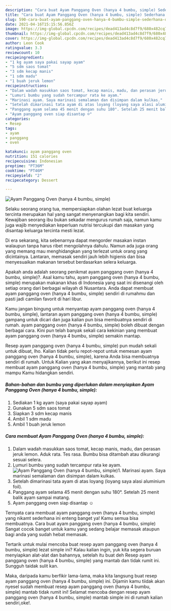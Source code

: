 ```yaml
---
description: "Cara buat Ayam Panggang Oven (hanya 4 bumbu, simple) Sederhana dan Mudah Dibuat"
title: "Cara buat Ayam Panggang Oven (hanya 4 bumbu, simple) Sederhana dan Mudah Dibuat"
slug: 590-cara-buat-ayam-panggang-oven-hanya-4-bumbu-simple-sederhana-dan-mudah-dibuat
date: 2021-04-16T15:15:56.856Z
image: https://img-global.cpcdn.com/recipes/dead413ad4c8d7f9/680x482cq70/ayam-panggang-oven-hanya-4-bumbu-simple-foto-resep-utama.jpg
thumbnail: https://img-global.cpcdn.com/recipes/dead413ad4c8d7f9/680x482cq70/ayam-panggang-oven-hanya-4-bumbu-simple-foto-resep-utama.jpg
cover: https://img-global.cpcdn.com/recipes/dead413ad4c8d7f9/680x482cq70/ayam-panggang-oven-hanya-4-bumbu-simple-foto-resep-utama.jpg
author: Leon Cook
ratingvalue: 3.3
reviewcount: 10
recipeingredient:
- "1 kg ayam saya pakai sayap ayam"
- "5 sdm saos tomat"
- "3 sdm kecap manis"
- "1 sdm madu"
- "1 buah jeruk lemon"
recipeinstructions:
- "Dalam wadah masukkan saos tomat, kecap manis, madu, dan perasan jeruk lemon. Aduk rata. Tes rasa. Bumbu bisa ditambah atau dikurangi sesuai selera."
- "Lumuri bumbu yang sudah tercampur rata ke ayam."
- "Marinasi ayam. Saya marinasi semalaman dan disimpan dalam kulkas."
- "Setelah dimarinasi tata ayam di atas loyang (loyang saya alasi aluminium foil)."
- "Panggang ayam selama 45 menit dengan suhu 180°. Setelah 25 menit balik ayam sampai matang."
- "Ayam panggang oven siap disantap ☺"
categories:
- Resep
tags:
- ayam
- panggang
- oven

katakunci: ayam panggang oven 
nutrition: 151 calories
recipecuisine: Indonesian
preptime: "PT36M"
cooktime: "PT46M"
recipeyield: "2"
recipecategory: Dessert

---
```



![Ayam Panggang Oven (hanya 4 bumbu, simple)](https://img-global.cpcdn.com/recipes/dead413ad4c8d7f9/680x482cq70/ayam-panggang-oven-hanya-4-bumbu-simple-foto-resep-utama.jpg)

Selaku seorang orang tua, mempersiapkan olahan lezat buat keluarga tercinta merupakan hal yang sangat menyenangkan bagi kita sendiri. Kewajiban seorang ibu bukan sekadar mengurus rumah saja, namun kamu juga wajib menyediakan keperluan nutrisi tercukupi dan masakan yang disantap keluarga tercinta mesti lezat.

Di era  sekarang, kita sebenarnya dapat mengorder masakan instan walaupun tanpa harus ribet mengolahnya dahulu. Namun ada juga orang yang memang mau menghidangkan yang terlezat untuk orang yang dicintainya. Lantaran, memasak sendiri jauh lebih higienis dan bisa menyesuaikan makanan tersebut berdasarkan selera keluarga. 



Apakah anda adalah seorang penikmat ayam panggang oven (hanya 4 bumbu, simple)?. Asal kamu tahu, ayam panggang oven (hanya 4 bumbu, simple) merupakan makanan khas di Indonesia yang saat ini disenangi oleh setiap orang dari berbagai wilayah di Nusantara. Anda dapat membuat ayam panggang oven (hanya 4 bumbu, simple) sendiri di rumahmu dan pasti jadi camilan favorit di hari libur.

Kamu jangan bingung untuk menyantap ayam panggang oven (hanya 4 bumbu, simple), lantaran ayam panggang oven (hanya 4 bumbu, simple) gampang untuk dicari dan juga kalian pun bisa membuatnya sendiri di rumah. ayam panggang oven (hanya 4 bumbu, simple) boleh dibuat dengan berbagai cara. Kini pun telah banyak sekali cara kekinian yang membuat ayam panggang oven (hanya 4 bumbu, simple) semakin mantap.

Resep ayam panggang oven (hanya 4 bumbu, simple) pun mudah sekali untuk dibuat, lho. Kalian tidak perlu repot-repot untuk memesan ayam panggang oven (hanya 4 bumbu, simple), karena Anda bisa membuatnya sendiri di rumah. Untuk Kalian yang akan menyajikannya, berikut ini resep membuat ayam panggang oven (hanya 4 bumbu, simple) yang mantab yang mampu Kamu hidangkan sendiri.

<!--inarticleads1-->

##### Bahan-bahan dan bumbu yang diperlukan dalam menyiapkan Ayam Panggang Oven (hanya 4 bumbu, simple):

1. Sediakan 1 kg ayam (saya pakai sayap ayam)
1. Gunakan 5 sdm saos tomat
1. Siapkan 3 sdm kecap manis
1. Ambil 1 sdm madu
1. Ambil 1 buah jeruk lemon




<!--inarticleads2-->

##### Cara membuat Ayam Panggang Oven (hanya 4 bumbu, simple):

1. Dalam wadah masukkan saos tomat, kecap manis, madu, dan perasan jeruk lemon. Aduk rata. Tes rasa. Bumbu bisa ditambah atau dikurangi sesuai selera.
1. Lumuri bumbu yang sudah tercampur rata ke ayam.
<img src="https://img-global.cpcdn.com/steps/c181cbc7f62f14c2/160x128cq70/ayam-panggang-oven-hanya-4-bumbu-simple-langkah-memasak-2-foto.jpg" alt="Ayam Panggang Oven (hanya 4 bumbu, simple)">1. Marinasi ayam. Saya marinasi semalaman dan disimpan dalam kulkas.
1. Setelah dimarinasi tata ayam di atas loyang (loyang saya alasi aluminium foil).
1. Panggang ayam selama 45 menit dengan suhu 180°. Setelah 25 menit balik ayam sampai matang.
1. Ayam panggang oven siap disantap ☺




Ternyata cara membuat ayam panggang oven (hanya 4 bumbu, simple) yang nikamt sederhana ini enteng banget ya! Kamu semua bisa membuatnya. Cara buat ayam panggang oven (hanya 4 bumbu, simple) Sangat cocok banget untuk kamu yang sedang belajar memasak ataupun bagi anda yang sudah hebat memasak.

Tertarik untuk mulai mencoba buat resep ayam panggang oven (hanya 4 bumbu, simple) lezat simple ini? Kalau kalian ingin, yuk kita segera buruan menyiapkan alat-alat dan bahannya, setelah itu buat deh Resep ayam panggang oven (hanya 4 bumbu, simple) yang mantab dan tidak rumit ini. Sungguh taidak sulit kan. 

Maka, daripada kamu berfikir lama-lama, maka kita langsung buat resep ayam panggang oven (hanya 4 bumbu, simple) ini. Dijamin kamu tiidak akan nyesel sudah membuat resep ayam panggang oven (hanya 4 bumbu, simple) mantab tidak rumit ini! Selamat mencoba dengan resep ayam panggang oven (hanya 4 bumbu, simple) mantab simple ini di rumah kalian sendiri,oke!.

